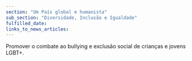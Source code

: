 ```yaml
---
section: "Um País global e humanista"
sub_section: "Diversidade, Inclusão e Igualdade"
fulfilled_date:
links_to_news_articles:
---
```


Promover o combate ao bullying e exclusão social de crianças e jovens LGBT+.